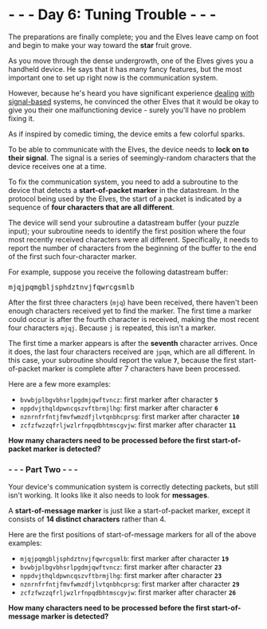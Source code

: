 # - - - Day 6: Tuning Trouble - - -

The preparations are finally complete; you and the Elves leave camp on foot and begin to make your way toward the **star** fruit grove.

As you move through the dense undergrowth, one of the Elves gives you a handheld device. He says that it has many fancy features, but the most important one to set up right now is the communication system.

However, because he's heard you have significant experience [dealing](https://github.com/vincent-vega/adventofcode/tree/master/2019/day_07) [with](https://github.com/vincent-vega/adventofcode/tree/master/2019/day_09) [signal-based](https://github.com/vincent-vega/adventofcode/tree/master/2019/day_16) systems, he convinced the other Elves that it would be okay to give you their one malfunctioning device - surely you'll have no problem fixing it.

As if inspired by comedic timing, the device emits a few colorful sparks.

To be able to communicate with the Elves, the device needs to **lock on to their signal**. The signal is a series of seemingly-random characters that the device receives one at a time.

To fix the communication system, you need to add a subroutine to the device that detects a **start-of-packet marker** in the datastream. In the protocol being used by the Elves, the start of a packet is indicated by a sequence of **four characters that are all different**.

The device will send your subroutine a datastream buffer (your puzzle input); your subroutine needs to identify the first position where the four most recently received characters were all different. Specifically, it needs to report the number of characters from the beginning of the buffer to the end of the first such four-character marker.

For example, suppose you receive the following datastream buffer:

<pre>
mjqjpqmgbljsphdztnvjfqwrcgsmlb
</pre>

After the first three characters (``mjq``) have been received, there haven't been enough characters received yet to find the marker. The first time a marker could occur is after the fourth character is received, making the most recent four characters ``mjqj``. Because ``j`` is repeated, this isn't a marker.

The first time a marker appears is after the **seventh** character arrives. Once it does, the last four characters received are ``jpqm``, which are all different. In this case, your subroutine should report the value **``7``**, because the first start-of-packet marker is complete after 7 characters have been processed.

Here are a few more examples:

* ``bvwbjplbgvbhsrlpgdmjqwftvncz``: first marker after character **``5``**
* ``nppdvjthqldpwncqszvftbrmjlhg``: first marker after character **``6``**
* ``nznrnfrfntjfmvfwmzdfjlvtqnbhcprsg``: first marker after character **``10``**
* ``zcfzfwzzqfrljwzlrfnpqdbhtmscgvjw``: first marker after character **``11``**

**How many characters need to be processed before the first start-of-packet marker is detected?**


### - - - Part Two - - -

Your device's communication system is correctly detecting packets, but still isn't working. It looks like it also needs to look for **messages**.

A **start-of-message marker** is just like a start-of-packet marker, except it consists of **14 distinct characters** rather than 4.

Here are the first positions of start-of-message markers for all of the above examples:

* ``mjqjpqmgbljsphdztnvjfqwrcgsmlb``: first marker after character **``19``**
* ``bvwbjplbgvbhsrlpgdmjqwftvncz``: first marker after character **``23``**
* ``nppdvjthqldpwncqszvftbrmjlhg``: first marker after character **``23``**
* ``nznrnfrfntjfmvfwmzdfjlvtqnbhcprsg``: first marker after character **``29``**
* ``zcfzfwzzqfrljwzlrfnpqdbhtmscgvjw``: first marker after character **``26``**

**How many characters need to be processed before the first start-of-message marker is detected?**
